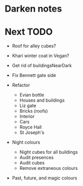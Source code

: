 # Darken notes

# Next TODO
* Roof for alley cubes?
* Khari winter coat in Vegan?
* Get rid of buildingsNearDark
* Fix Bennett gate side

* Refactor
    * Evian bottle
    * Houses and buildings
    * Liz gate
    * Bricks (roofs)
    * Interior
    * Cars
    * Royce Hall
    * St Joseph's

* Night colours
    * Night cubes for all buildings
    * Audit presences
    * Audit cubes
    * Remove extraneous colours
* Past, future, and magic colours